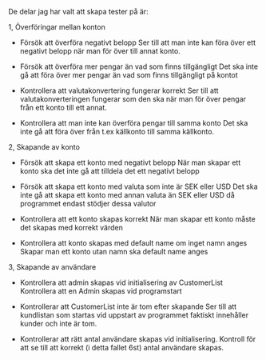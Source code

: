 De delar jag har valt att skapa tester på är:

1, Överföringar mellan konton
* Försök att överföra negativt belopp
Ser till att man inte kan föra över ett negativt belopp när man för över till annat konto.
  
* Försök att överföra mer pengar än vad som finns tillgängligt
Det ska inte gå att föra över mer pengar än vad som finns tillgängligt på kontot

* Kontrollera att valutakonvertering fungerar korrekt
Ser till att valutakonverteringen fungerar som den ska när man för över pengar
från ett konto till ett annat. 

* Kontrollera att man inte kan överföra pengar till samma konto
Det ska inte gå att föra över från t.ex källkonto till samma källkonto.

2, Skapande av konto
* Försök att skapa ett konto med negativt belopp
När man skapar ett konto ska det inte gå att tilldela det ett negativt belopp

* Försök att skapa ett konto med valuta som inte är SEK eller USD
Det ska inte gå att skapa ett konto med annan valuta än SEK eller USD då programmet endast stödjer dessa valutor
  
* Kontrollera att ett konto skapas korrekt
När man skapar ett konto måste det skapas med korrekt värden
  
* Kontrollera att konto skapas med default name om inget namn anges
Skapar man ett konto utan namn ska default name anges

3, Skapande av användare
* Kontrollera att admin skapas vid initialisering av CustomerList
Kontrollera att en Admin skapas vid programstart
  
* Kontrollerar att CustomerList inte är tom efter skapande
  Ser till att kundlistan som startas vid uppstart av programmet faktiskt innehåller kunder och inte är tom.
  
* Kontrollerar att rätt antal användare skapas vid initialisering.
  Kontroll för att se till att korrekt (i detta fallet 6st) antal användare skapas.

  
